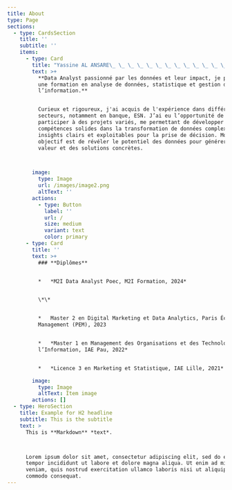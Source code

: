 ```yaml
---
title: About
type: Page
sections:
  - type: CardsSection
    title: ''
    subtitle: ''
    items:
      - type: Card
        title: "Yassine AL ANSARE\_ \_ \_ \_ \_ \_ \_ \_ \_ \_ \_ \_ \_ \_Data Analyst junior"
        text: >+
          **Data Analyst passionné par les données et leur impact, je possède
          une formation en analyse de données, statistique et gestion de
          l’information.**


          Curieux et rigoureux, j'ai acquis de l'expérience dans différents
          secteurs, notamment en banque, ESN. J’ai eu l’opportunité de
          participer à des projets variés, me permettant de développer des
          compétences solides dans la transformation de données complexes en
          insights clairs et exploitables pour la prise de décision. Mon
          objectif est de révéler le potentiel des données pour générer de la
          valeur et des solutions concrètes.



        image:
          type: Image
          url: /images/image2.png
          altText: ''
        actions:
          - type: Button
            label: ''
            url: /
            size: medium
            variant: text
            color: primary
      - type: Card
        title: ''
        text: >+
          ### **Diplômes**


          *   *M2I Data Analyst Poec, M2I Formation, 2024*


          \*\*


          *   Master 2 en Digital Marketing et Data Analytics, Paris École de
          Management (PEM), 2023


          *   *Master 1 en Management des Organisations et des Technologies de
          l’Information, IAE Pau, 2022*


          *   *Licence 3 en Marketing et Statistique, IAE Lille, 2021*

        image:
          type: Image
          altText: Item image
        actions: []
  - type: HeroSection
    title: Example for H2 headline
    subtitle: This is the subtitle
    text: >
      This is **Markdown** *text*.



      Lorem ipsum dolor sit amet, consectetur adipiscing elit, sed do eiusmod
      tempor incididunt ut labore et dolore magna aliqua. Ut enim ad minim
      veniam, quis nostrud exercitation ullamco laboris nisi ut aliquip ex ea
      commodo consequat.
---
```

